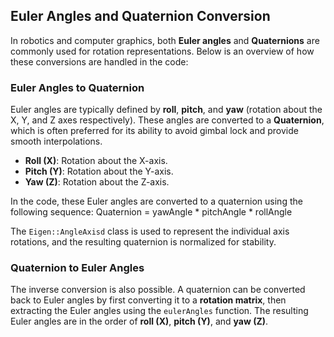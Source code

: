 
## Euler Angles and Quaternion Conversion

In robotics and computer graphics, both **Euler angles** and **Quaternions** are commonly used for rotation representations. Below is an overview of how these conversions are handled in the code:

### **Euler Angles to Quaternion**
Euler angles are typically defined by **roll**, **pitch**, and **yaw** (rotation about the X, Y, and Z axes respectively). These angles are converted to a **Quaternion**, which is often preferred for its ability to avoid gimbal lock and provide smooth interpolations.

- **Roll (X)**: Rotation about the X-axis.
- **Pitch (Y)**: Rotation about the Y-axis.
- **Yaw (Z)**: Rotation about the Z-axis.

In the code, these Euler angles are converted to a quaternion using the following sequence: 
Quaternion = yawAngle * pitchAngle * rollAngle


The `Eigen::AngleAxisd` class is used to represent the individual axis rotations, and the resulting quaternion is normalized for stability.

### **Quaternion to Euler Angles**
The inverse conversion is also possible. A quaternion can be converted back to Euler angles by first converting it to a **rotation matrix**, then extracting the Euler angles using the `eulerAngles` function. The resulting Euler angles are in the order of **roll (X)**, **pitch (Y)**, and **yaw (Z)**.
